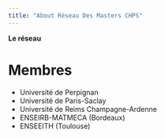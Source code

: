 ```yaml
---
title: "About Réseau Des Masters CHPS"
---
```





**Le réseau**

# Membres #

- Université de Perpignan
- Université de Paris-Saclay
- Université de Reims Champagne-Ardenne
- ENSEIRB-MATMECA (Bordeaux)
- ENSEEITH (Toulouse)

